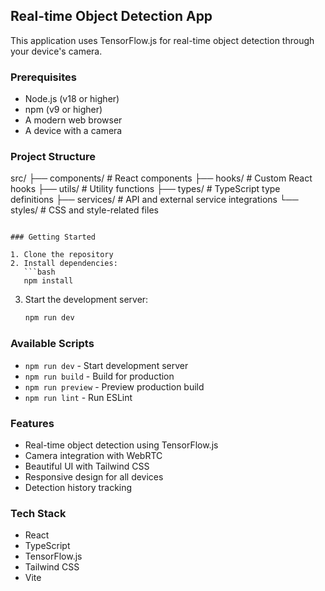 ## Real-time Object Detection App

This application uses TensorFlow.js for real-time object detection through your device's camera.

### Prerequisites

- Node.js (v18 or higher)
- npm (v9 or higher)
- A modern web browser
- A device with a camera

### Project Structure

src/
├── components/        # React components
├── hooks/            # Custom React hooks
├── utils/            # Utility functions
├── types/            # TypeScript type definitions
├── services/         # API and external service integrations
└── styles/           # CSS and style-related files
```

### Getting Started

1. Clone the repository
2. Install dependencies:
   ```bash
   npm install
   ```
3. Start the development server:
   ```bash
   npm run dev
   ```

### Available Scripts

- `npm run dev` - Start development server
- `npm run build` - Build for production
- `npm run preview` - Preview production build
- `npm run lint` - Run ESLint

### Features

- Real-time object detection using TensorFlow.js
- Camera integration with WebRTC
- Beautiful UI with Tailwind CSS
- Responsive design for all devices
- Detection history tracking

### Tech Stack

- React
- TypeScript
- TensorFlow.js
- Tailwind CSS
- Vite
